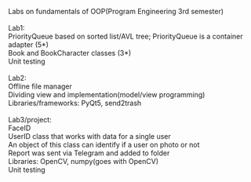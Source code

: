 Labs on fundamentals of OOP(Program Engineering 3rd semester)<br/>
<br/>
Lab1:<br/>
PriorityQueue based on sorted list/AVL tree; PriorityQueue is a container adapter (5*)<br/>
Book and BookCharacter classes (3*)<br/>
Unit testing<br/>
<br/>
Lab2:<br/>
Offline file manager<br/>
Dividing view and implementation(model/view programming)<br/>
Libraries/frameworks: PyQt5, send2trash<br/>
<br/>
Lab3/project:<br/>
FaceID<br/>
UserID class that works with data for a single user<br/>
An object of this class can identify if a user on photo or not<br/>
Report was sent via Telegram and added to folder<br/>
Libraries: OpenCV, numpy(goes with OpenCV)<br/>
Unit testing<br/>


